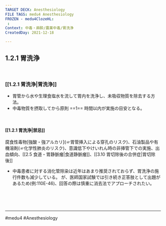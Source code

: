 ```yaml
---
TARGET DECK: Anesthesiology
FILE TAGS: medu4 Anesthesiology
FROZEN - medu4ClozeHL:
 : 
Context: 中毒・麻酔/農薬中毒/胃洗浄
CreatedDay: 2021-12-18

---
```


## 1.2.1 胃洗浄

<br>

### [[1.2.1 胃洗浄|胃洗浄]]
* 胃管から水や生理食塩水を流して胃内を洗浄し、未吸収物質を除去する方法。 
* 中毒物質を摂取してから原則 ==1== 時間以内が実施の目安となる。
<!--ID: 1640345548109-->



<br>

#### [[1.2.1 胃洗浄|禁忌]]
腐食性毒物\[強酸・強アルカリ\](☞胃管挿入による穿孔のリスク)、石油製品や有機溶剤(☞化学性肺炎のリスク)、意識低下やけいれん時の非挿管下での実施、出血傾向、[[2.5 食道・胃静脈瘤|食道静脈瘤]]、[[3.10 胃切除後の合併症|胃切除後]]

* 中毒患者に対する消化管除染は近年はあまり推奨されておらず、胃洗浄の施行件数も減少している。 が、医師国家試験では引き続き正答肢として出題があるため(例:110E-46)、回答の際は慎重に消去法でアプローチされたい。


<br><br><br>

---
#medu4 #Anesthesiology 